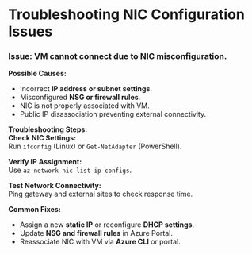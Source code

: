 #  Troubleshooting NIC Configuration Issues  
### **Issue:** VM cannot connect due to NIC misconfiguration.  

 **Possible Causes:**  
- Incorrect **IP address or subnet settings**.  
- Misconfigured **NSG or firewall rules**.  
- NIC is not properly associated with VM.  
- Public IP disassociation preventing external connectivity.  

 **Troubleshooting Steps:**  
**Check NIC Settings:**  
Run `ifconfig` (Linux) or `Get-NetAdapter` (PowerShell).  

 **Verify IP Assignment:**  
Use `az network nic list-ip-configs`.  

 **Test Network Connectivity:**  
Ping gateway and external sites to check response time.  

 **Common Fixes:**  
- Assign a new **static IP** or reconfigure **DHCP settings**.  
- Update **NSG and firewall rules** in Azure Portal.  
- Reassociate NIC with VM via **Azure CLI** or portal.  
